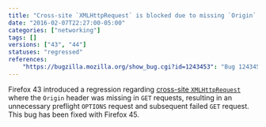 ```yaml
---
title: "Cross-site `XMLHttpRequest` is blocked due to missing `Origin` header"
date: "2016-02-07T22:27:00-05:00"
categories: ["networking"]
tags: []
versions: ["43", "44"]
statuses: "regressed"
references:
    "https://bugzilla.mozilla.org/show_bug.cgi?id=1243453": "Bug 1243453 - Missing Origin header in Cross Origin Request resulting in Cross-Origin Request Blocked"
---
```

Firefox 43 introduced a regression regarding [cross-site `XMLHttpRequest`](https://developer.mozilla.org/en-US/docs/Web/HTTP/Access_control_CORS) where the `Origin` header was missing in `GET` requests, resulting in an unnecessary preflight `OPTIONS` request and subsequent failed `GET` request. This bug has been fixed with Firefox 45.
